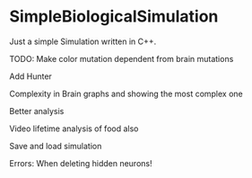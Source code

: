 # SimpleBiologicalSimulation
Just a simple Simulation written in C++.

TODO:
Make color mutation dependent from brain mutations

Add Hunter

Complexity in Brain graphs and showing the most complex one

Better analysis

Video lifetime analysis of food also

Save and load simulation

Errors:
When deleting hidden neurons!
